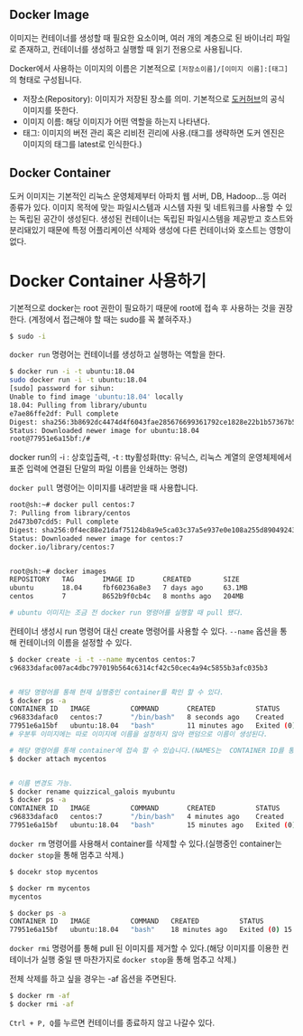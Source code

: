 ## Docker Image 

이미지는 컨테이너를 생성할 때 필요한 요소이며, 여러 개의 계층으로 된 바이너리 파일로 존재하고, 컨테이너를 생성하고 실행할 때 읽기 전용으로 사용됩니다.  

Docker에서 사용하는 이미지의 이름은 기본적으로 `[저장소이름]/[이미지 이름]:[태그]`의 형태로 구성됩니다.
- 저장소(Repository): 이미지가 저장된 장소를 의미. 기본적으로 [도커허브](https://docker.io)의 공식 이미지를 뜻한다.
- 이미지 이름: 해당 이미지가 어떤 역할을 하는지 나타낸다.
- 태그: 이미지의 버전 관리 혹은 리비전 괸리에 사용.(태그를 생략하면 도커 엔진은 이미지의 태그를 latest로 인식한다.)  

## Docker Container
도커 이미지는 기본적인 리눅스 운영체제부터 아파치 웹 서버, DB, Hadoop...등 여러 종류가 있다. 이미지 목적에 맞는 파일시스템과 시스템 자원 및 네트워크를 사용할 수 있는 독립된 공간이 생성된다. 생성된 컨테이너는 독립된 파일시스템을 제공받고 호스트와 분리돼있기 때문에 특정 어플리케이션 삭제와 생성에 다른 컨테이너와 호스트는 영향이 없다.  
  
##
##


# Docker Container 사용하기
기본적으로 docker는 root 권한이 필요하기 때문에 root에 접속 후 사용하는 것을 권장한다.
(계정에서 접근해야 할 때는 sudo를 꼭 붙혀주자.)
```bash
$ sudo -i
```

`docker run` 명령어는 컨테이너를 생성하고 실행하는 역할을 한다.  
```bash
$ docker run -i -t ubuntu:18.04
sudo docker run -i -t ubuntu:18.04
[sudo] password for sihun: 
Unable to find image 'ubuntu:18.04' locally
18.04: Pulling from library/ubuntu
e7ae86ffe2df: Pull complete 
Digest: sha256:3b8692dc4474d4f6043fae285676699361792ce1828e22b1b57367b5c05457e3
Status: Downloaded newer image for ubuntu:18.04
root@77951e6a15bf:/#
```
docker run의 -i : 상호입출력, -t : tty활성화(tty: 유닉스, 리눅스 계열의 운영체제에서 표준 입력에 연결된 단말의 파일 이름을 인쇄하는 명령)  

`docker pull` 명령어는 이미지를 내려받을 때 사용합니다.
```bash
root@sh:~# docker pull centos:7
7: Pulling from library/centos
2d473b07cdd5: Pull complete 
Digest: sha256:0f4ec88e21daf75124b8a9e5ca03c37a5e937e0e108a255d890492430789b60e
Status: Downloaded newer image for centos:7
docker.io/library/centos:7


root@sh:~# docker images
REPOSITORY   TAG       IMAGE ID       CREATED        SIZE
ubuntu       18.04     fbf60236a8e3   7 days ago     63.1MB
centos       7         8652b9f0cb4c   8 months ago   204MB

# ubuntu 이미지는 조금 전 docker run 명령어를 실행할 때 pull 됐다.
```

컨테이너 생성시 run 명령어 대신 create 명령어를 사용할 수 있다. `--name` 옵션을 통해 컨테이너의 이름을 설정할 수 있다.
``` bash
$ docker create -i -t --name mycentos centos:7
c96833dafac007ac4dbc797019b564c6314cf42c50cec4a94c5855b3afc035b3


# 해당 명령어를 통해 현재 실행중인 container를 확인 할 수 있다.
$ docker ps -a
CONTAINER ID   IMAGE          COMMAND       CREATED          STATUS                     PORTS     NAMES
c96833dafac0   centos:7       "/bin/bash"   8 seconds ago    Created                              mycentos
77951e6a15bf   ubuntu:18.04   "bash"        11 minutes ago   Exited (0) 8 minutes ago             quizzical_galois
# 우분투 이미지에는 따로 이미지에 이름을 설정하지 않아 랜덤으로 이름이 생성된다.

# 해당 명령어를 통해 container에 접속 할 수 있습니다.(NAMES는  CONTAINER ID를 통해 대체 가능)
$ docker attach mycentos


# 이름 변경도 가능.
$ docker rename quizzical_galois myubuntu
$ docker ps -a
CONTAINER ID   IMAGE          COMMAND       CREATED          STATUS                      PORTS     NAMES
c96833dafac0   centos:7       "/bin/bash"   4 minutes ago    Created                               mycentos
77951e6a15bf   ubuntu:18.04   "bash"        15 minutes ago   Exited (0) 12 minutes ago             myubuntu
```

`docker rm` 명령어를 사용해서 container를 삭제할 수 있다.(실행중인 container는 `docker stop`을 통해 멈추고 삭제.)
```bash
$ docekr stop mycentos

$ docker rm mycentos 
mycentos

$ docker ps -a
CONTAINER ID   IMAGE          COMMAND   CREATED          STATUS                      PORTS     NAMES
77951e6a15bf   ubuntu:18.04   "bash"    18 minutes ago   Exited (0) 15 minutes ago             myubuntu
```

`docker rmi` 명령어를 통해 pull 된 이미지를 제거할 수 있다.(해당 이미지를 이용한 컨테이너가 실행 중일 땐 마찬가지로 `docker stop`을 통해 멈추고 삭제.)  

전체 삭제를 하고 싶을 경우는 -af 옵션을 주면된다.
```bash
$ docker rm -af
$ docker rmi -af
```
`Ctrl + P, Q`를 누르면 컨테이너를 종료하지 않고 나갈수 있다.
